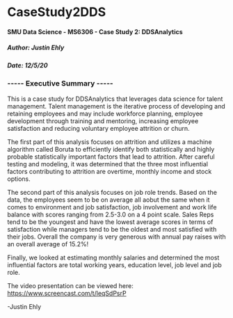 # CaseStudy2DDS
#### SMU Data Science - MS6306 - Case Study 2: DDSAnalytics

##### Author: Justin Ehly
##### Date: 12/5/20

### ----- Executive Summary -----

This is a case study for DDSAnalytics that leverages data science for talent management. Talent management is the iterative process of developing and retaining employees and may include workforce planning, employee development through training and mentoring, increasing employee satisfaction and reducing voluntary employee attrition or churn.

The first part of this analysis focuses on attrition and utilizes a machine algorithm called Boruta to efficiently identify both statistically and highly probable statistically important factors that lead to attrition. After careful testing and modeling, it was determined that the three most influential factors contributing to attrition are overtime, monthly income and stock options.

The second part of this analysis focuses on job role trends. Based on the data, the employees seem to be on average all aobut the same when it comes to environment and job satisfaction, job involvement and work life balance with scores ranging from 2.5-3.0 on a 4 point scale. Sales Reps tend to be the youngest and have the lowest average scores in terms of satisfaction while managers tend to be the oldest and most satisfied with their jobs. Overall the company is very generous with annual pay raises with an overall average of 15.2%! 

Finally, we looked at estimating monthly salaries and determined the most influential factors are total working years, education level, job level and job role.

The video presentation can be viewed here: https://www.screencast.com/t/leqSdPsrP

-Justin Ehly